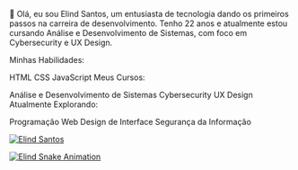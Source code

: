 👋 Olá, eu sou Elind Santos, um entusiasta de tecnologia dando os primeiros passos na carreira de desenvolvimento. Tenho 22 anos e atualmente estou cursando Análise e Desenvolvimento de Sistemas, com foco em Cybersecurity e UX Design.

Minhas Habilidades:

HTML
CSS
JavaScript
Meus Cursos:

Análise e Desenvolvimento de Sistemas
Cybersecurity
UX Design
Atualmente Explorando:

Programação Web
Design de Interface
Segurança da Informação

[![Elind Santos](https://github-readme-stats.vercel.app/api?username=elyndsilva&show_icons=true&theme=radical)](https://github.com/elyndsilva)

[![Elind Snake Animation](https://github.com/elyndsilva/elyndsilva/blob/output/github-contribution-grid-snake.svg)](https://github.com/elyndsilva)




